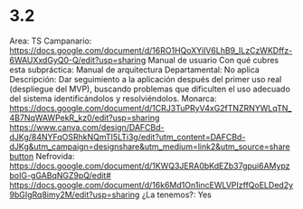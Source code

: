 # 3.2

Area: TS
Campanario: https://docs.google.com/document/d/16RO1HQoXYiIV6LhB9_ILzCzWKDffz-6WAUXxdGyQ0-Q/edit?usp=sharing
Manual de usuario
Con qué cubres esta subpráctica: Manual de arquitectura
Departamental: No aplica
Descripción: Dar seguimiento a la aplicación después del primer uso real (despliegue del MVP), buscando problemas que dificulten el uso adecuado del sistema identificándolos y resolviéndolos.
Monarca: https://docs.google.com/document/d/1CRJ3TuPRyV4xG2fTNZRNYWLqTN_4B7NqWAWPekR_kz0/edit?usp=sharing
https://www.canva.com/design/DAFCBd-dJKg/84NYFqOSRhkNQmTI5LTi3g/edit?utm_content=DAFCBd-dJKg&utm_campaign=designshare&utm_medium=link2&utm_source=sharebutton
Nefrovida: https://docs.google.com/document/d/1KWQ3JERA0bKdEZb37gpui6AMypzboIG-gGABqNGZ9pQ/edit#
https://docs.google.com/document/d/16k6Md1On1incEWLVPIzffQoELDed2y9bGIgRq8imy2M/edit?usp=sharing
¿La tenemos?: Yes